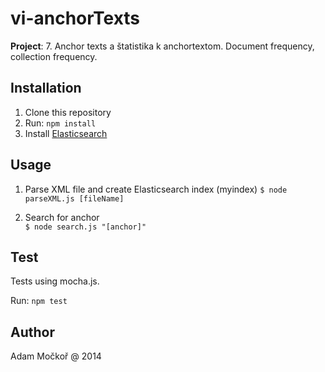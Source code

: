 # vi-anchorTexts

**Project**: 7. Anchor texts a štatistika k anchortextom. Document frequency, collection frequency.

## Installation

1. Clone this repository
2. Run: ```npm install```
3. Install [Elasticsearch](http://www.elasticsearch.org/guide/en/elasticsearch/guide/current/_installing_elasticsearch.html)

## Usage

1. Parse XML file and create Elasticsearch index (myindex)
```$ node parseXML.js [fileName]```

2. Search for anchor   
```$ node search.js "[anchor]"```


## Test

Tests using mocha.js.

Run: ```npm test```

## Author

Adam Močkoř @ 2014
